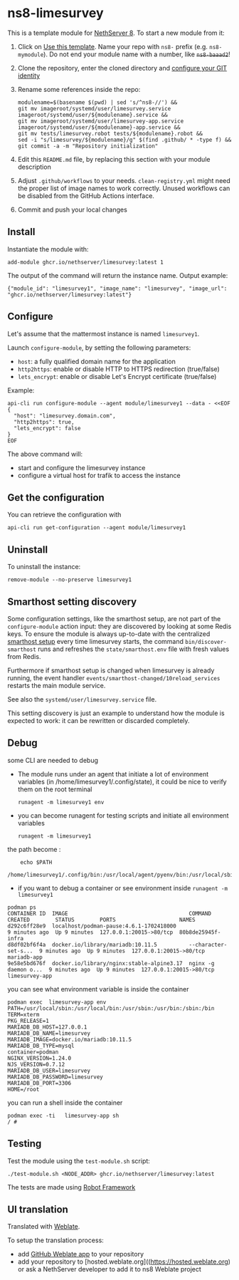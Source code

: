 # ns8-limesurvey

This is a template module for [NethServer 8](https://github.com/NethServer/ns8-core).
To start a new module from it:

1. Click on [Use this template](https://github.com/NethServer/ns8-limesurvey/generate).
   Name your repo with `ns8-` prefix (e.g. `ns8-mymodule`). 
   Do not end your module name with a number, like ~~`ns8-baaad2`~~!

1. Clone the repository, enter the cloned directory and
   [configure your GIT identity](https://git-scm.com/book/en/v2/Getting-Started-First-Time-Git-Setup#_your_identity)

1. Rename some references inside the repo:
   ```
   modulename=$(basename $(pwd) | sed 's/^ns8-//') &&
   git mv imageroot/systemd/user/limesurvey.service imageroot/systemd/user/${modulename}.service &&
   git mv imageroot/systemd/user/limesurvey-app.service imageroot/systemd/user/${modulename}-app.service && 
   git mv tests/limesurvey.robot tests/${modulename}.robot &&
   sed -i "s/limesurvey/${modulename}/g" $(find .github/ * -type f) &&
   git commit -a -m "Repository initialization"
   ```

1. Edit this `README.md` file, by replacing this section with your module
   description

1. Adjust `.github/workflows` to your needs. `clean-registry.yml` might
   need the proper list of image names to work correctly. Unused workflows
   can be disabled from the GitHub Actions interface.

1. Commit and push your local changes

## Install

Instantiate the module with:

    add-module ghcr.io/nethserver/limesurvey:latest 1

The output of the command will return the instance name.
Output example:

    {"module_id": "limesurvey1", "image_name": "limesurvey", "image_url": "ghcr.io/nethserver/limesurvey:latest"}

## Configure

Let's assume that the mattermost instance is named `limesurvey1`.

Launch `configure-module`, by setting the following parameters:
- `host`: a fully qualified domain name for the application
- `http2https`: enable or disable HTTP to HTTPS redirection (true/false)
- `lets_encrypt`: enable or disable Let's Encrypt certificate (true/false)


Example:

```
api-cli run configure-module --agent module/limesurvey1 --data - <<EOF
{
  "host": "limesurvey.domain.com",
  "http2https": true,
  "lets_encrypt": false
}
EOF
```

The above command will:
- start and configure the limesurvey instance
- configure a virtual host for trafik to access the instance

## Get the configuration
You can retrieve the configuration with

```
api-cli run get-configuration --agent module/limesurvey1
```

## Uninstall

To uninstall the instance:

    remove-module --no-preserve limesurvey1

## Smarthost setting discovery

Some configuration settings, like the smarthost setup, are not part of the
`configure-module` action input: they are discovered by looking at some
Redis keys.  To ensure the module is always up-to-date with the
centralized [smarthost
setup](https://nethserver.github.io/ns8-core/core/smarthost/) every time
limesurvey starts, the command `bin/discover-smarthost` runs and refreshes
the `state/smarthost.env` file with fresh values from Redis.

Furthermore if smarthost setup is changed when limesurvey is already
running, the event handler `events/smarthost-changed/10reload_services`
restarts the main module service.

See also the `systemd/user/limesurvey.service` file.

This setting discovery is just an example to understand how the module is
expected to work: it can be rewritten or discarded completely.

## Debug

some CLI are needed to debug

- The module runs under an agent that initiate a lot of environment variables (in /home/limesurvey1/.config/state), it could be nice to verify them
on the root terminal

    `runagent -m limesurvey1 env`

- you can become runagent for testing scripts and initiate all environment variables
  
    `runagent -m limesurvey1`

 the path become : 
```
    echo $PATH
    /home/limesurvey1/.config/bin:/usr/local/agent/pyenv/bin:/usr/local/sbin:/usr/local/bin:/usr/sbin:/usr/bin:/usr/
```

- if you want to debug a container or see environment inside
 `runagent -m limesurvey1`
 ```
podman ps
CONTAINER ID  IMAGE                                      COMMAND               CREATED        STATUS        PORTS                    NAMES
d292c6ff28e9  localhost/podman-pause:4.6.1-1702418000                          9 minutes ago  Up 9 minutes  127.0.0.1:20015->80/tcp  80b8de25945f-infra
d8df02bf6f4a  docker.io/library/mariadb:10.11.5          --character-set-s...  9 minutes ago  Up 9 minutes  127.0.0.1:20015->80/tcp  mariadb-app
9e58e5bd676f  docker.io/library/nginx:stable-alpine3.17  nginx -g daemon o...  9 minutes ago  Up 9 minutes  127.0.0.1:20015->80/tcp  limesurvey-app
```

you can see what environment variable is inside the container
```
podman exec  limesurvey-app env
PATH=/usr/local/sbin:/usr/local/bin:/usr/sbin:/usr/bin:/sbin:/bin
TERM=xterm
PKG_RELEASE=1
MARIADB_DB_HOST=127.0.0.1
MARIADB_DB_NAME=limesurvey
MARIADB_IMAGE=docker.io/mariadb:10.11.5
MARIADB_DB_TYPE=mysql
container=podman
NGINX_VERSION=1.24.0
NJS_VERSION=0.7.12
MARIADB_DB_USER=limesurvey
MARIADB_DB_PASSWORD=limesurvey
MARIADB_DB_PORT=3306
HOME=/root
```

you can run a shell inside the container

```
podman exec -ti   limesurvey-app sh
/ # 
```
## Testing

Test the module using the `test-module.sh` script:


    ./test-module.sh <NODE_ADDR> ghcr.io/nethserver/limesurvey:latest

The tests are made using [Robot Framework](https://robotframework.org/)

## UI translation

Translated with [Weblate](https://hosted.weblate.org/projects/ns8/).

To setup the translation process:

- add [GitHub Weblate app](https://docs.weblate.org/en/latest/admin/continuous.html#github-setup) to your repository
- add your repository to [hosted.weblate.org]((https://hosted.weblate.org) or ask a NethServer developer to add it to ns8 Weblate project

